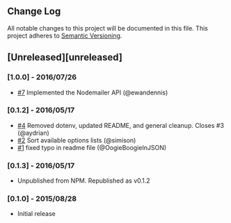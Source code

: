 ## Change Log
All notable changes to this project will be documented in this file.
This project adheres to [Semantic Versioning](http://semver.org/).

## [Unreleased][unreleased]

### [1.0.0] - 2016/07/26
- [#7](https://github.com/SparkPost/nodemailer-sparkpost-transport/pull/7) Implemented the Nodemailer API (@ewandennis)

### [0.1.2] - 2016/05/17
- [#4](https://github.com/SparkPost/nodemailer-sparkpost-transport/pull/4) Removed dotenv, updated README, and general cleanup. Closes #3 (@aydrian)
- [#2](https://github.com/SparkPost/nodemailer-sparkpost-transport/pull/2) Sort available options lists (@simison)
- [#1](https://github.com/SparkPost/nodemailer-sparkpost-transport/pull/1) fixed typo in readme file (@OogieBoogieInJSON)

### [0.1.3] - 2016/05/17
- Unpublished from NPM. Republished as v0.1.2

### [0.1.0] - 2015/08/28
- Initial release
